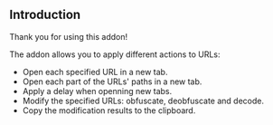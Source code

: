 ## Introduction

Thank you for using this addon!

The addon allows you to apply different actions to URLs:

- Open each specified URL in a new tab.
- Open each part of the URLs' paths in a new tab.
- Apply a delay when openning new tabs.
- Modify the specified URLs: obfuscate, deobfuscate and decode.
- Copy the modification results to the clipboard.